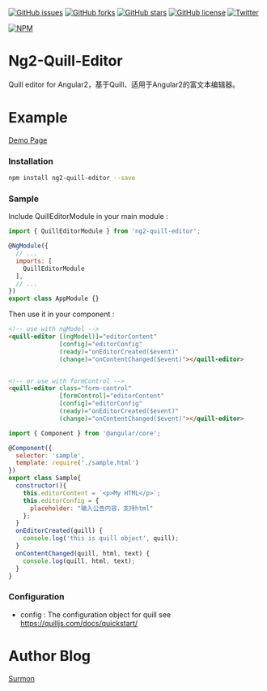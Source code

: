 [![GitHub issues](https://img.shields.io/github/issues/surmon-china/ng2-quill-editor.svg?style=flat-square)](https://github.com/surmon-china/ng2-quill-editor/issues)
[![GitHub forks](https://img.shields.io/github/forks/surmon-china/ng2-quill-editor.svg?style=flat-square)](https://github.com/surmon-china/ng2-quill-editor/network)
[![GitHub stars](https://img.shields.io/github/stars/surmon-china/ng2-quill-editor.svg?style=flat-square)](https://github.com/surmon-china/ng2-quill-editor/stargazers)
[![GitHub license](https://img.shields.io/badge/license-MIT-blue.svg?style=flat-square)](https://raw.githubusercontent.com/surmon-china/ng2-quill-editor/master/LICENSE)
[![Twitter](https://img.shields.io/twitter/url/https/github.com/surmon-china/ng2-quill-editor.svg?style=social?style=flat-square)](https://twitter.com/intent/tweet?text=Wow:&url=%5Bobject%20Object%5D)

[![NPM](https://nodei.co/npm/ng2-quill-editor.png?downloads=true&downloadRank=true&stars=true)](https://nodei.co/npm/ng2-quill-editor/)


# Ng2-Quill-Editor
Quill editor for Angular2，基于Quill、适用于Angular2的富文本编辑器。

# Example
[Demo Page](https://surmon-china.github.io/ng2-quill-editor/)


### Installation

``` bash
npm install ng2-quill-editor --save
```


### Sample
Include QuillEditorModule in your main module :
``` javascript
import { QuillEditorModule } from 'ng2-quill-editor';

@NgModule({
  // ...
  imports: [
    QuillEditorModule
  ],
  // ...
})
export class AppModule {}
```

Then use it in your component :

``` html
<!-- use with ngModel -->
<quill-editor [(ngModel)]="editorContent"
              [config]="editorConfig"
              (ready)="onEditorCreated($event)"
              (change)="onContentChanged($event)"></quill-editor>


<!-- or use with formControl -->
<quill-editor class="form-control"
              [formControl]="editorContent"
              [config]="editorConfig"
              (ready)="onEditorCreated($event)"
              (change)="onContentChanged($event)"></quill-editor>
```

``` javascript
import { Component } from '@angular/core';

@Component({
  selector: 'sample',
  template: require('./sample.html')
})
export class Sample{
  constructor(){
    this.editorContent = `<p>My HTML</p>`;
    this.editorConfig = {
      placeholder: "输入公告内容，支持html"
    };
  }
  onEditorCreated(quill) {
    console.log('this is quill object', quill);
  }
  onContentChanged(quill, html, text) {
    console.log(quill, html, text);
  }
}
```


### Configuration
- config : The configuration object for quill see https://quilljs.com/docs/quickstart/


# Author Blog
[Surmon](http://surmon.me)
